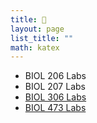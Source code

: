 ```yaml
---
title: 🏡
layout: page
list_title: ""
math: katex
---
```


+ BIOL 206 Labs
+ BIOL 207 Labs
+ [BIOL 306 Labs](./Labs/ADInstrumentsLabs/BIOL306_toc.md)
+ [BIOL 473 Labs](./Labs/473Labs/BIOL473_toc.md)
